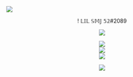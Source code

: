 ![](https://i.pinimg.com/originals/9b/9c/27/9b9c275d4d4c2e6b59555a673a519893.gif)

<p align="center">
  ! 𝕃𝕀𝕃 𝕊𝕄𝕁 𝟝𝟚#2089
</p>

<div align="center">

[![](https://visitcount.itsvg.in/api?id=SMJ-1337&icon=1&color=6)](https://github.com/SMJ-1337)

![](https://github-readme-stats.vercel.app/api?username=SMJ-1337&theme=tokyonight&hide_border=false&include_all_commits=true&count_private=true)<br/>
![](https://github-readme-streak-stats.herokuapp.com/?user=SMJ-1337&theme=tokyonight&hide_border=false)<br/>
![](https://github-readme-stats.vercel.app/api/top-langs/?username=SMJ-1337&theme=tokyonight&hide_border=false&include_all_commits=true&count_private=true&layout=compact)

![](https://github-profile-trophy.vercel.app/?username=SMJ-1337&theme=tokyonight&no-frame=false&no-bg=false&margin-w=4)

</div>
